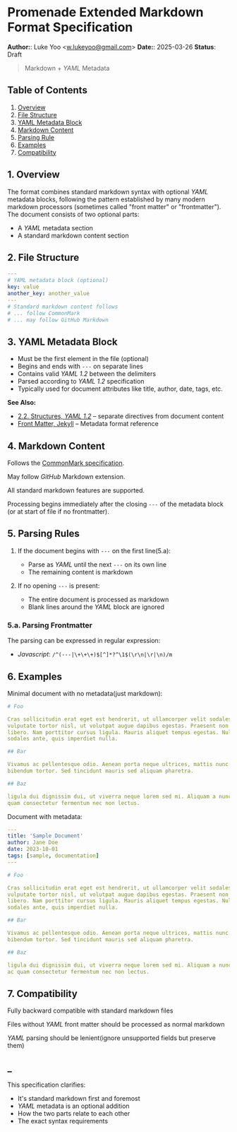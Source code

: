 # Promenade Extended Markdown Format Specification

**Author:**: Luke Yoo &lt;[w.lukeyoo@gmail.com](mailto:w.lukeyoo@gmail.com)&gt;
**Date:**: 2025-03-26
**Status**: Draft

> Markdown + _YAML_ Metadata

## Table of Contents

1. [Overview](#overview)
2. [File Structure](#file-structure)
3. [YAML Metadata Block](#yaml-metadata-block)
4. [Markdown Content](#markdown-content)
5. [Parsing Rule](#parsing-rule)
6. [Examples](#examples)
7. [Compatibility](#compatibility)

## 1. Overview

The format combines standard markdown syntax with optional _YAML_ metadata
blocks, following the pattern established by many modern markdown processors
(sometimes called "front matter" or "frontmatter"). The document consists of two optional
parts:

-   A _YAML_ metadata section
-   A standard markdown content section

## 2. File Structure

```yaml
---
# YAML metadata block (optional)
key: value
another_key: another_value
---
# Standard markdown content follows
# ... follow CommonMark
# ... may follow GitHub Markdown
```

## 3. YAML Metadata Block

-   Must be the first element in the file (optional)
-   Begins and ends with `---` on separate lines
-   Contains valid _YAML 1.2_ between the delimiters
-   Parsed according to _YAML 1.2_ specification
-   Typically used for document attributes like title, author, date, tags, etc.

**See Also:**

-   [2.2. Structures, _YAML 1.2_](https://yaml.org/spec/1.2.2/#22-structures) – separate directives from document content
-   [Front Matter, Jekyll](https://jekyllrb.com/docs/front-matter/) – Metadata format reference

## 4. Markdown Content

Follows the [CommonMark specification](https://commonmark.org/).

May follow _GitHub_ Markdown extension.

All standard markdown features are supported.

Processing begins immediately after the closing `---` of the metadata block (or at start of file if no frontmatter).

## 5. Parsing Rules

1. If the document begins with `---` on the first line(5.a):

    - Parse as _YAML_ until the next `---` on its own line
    - The remaining content is markdown

2. If no opening `---` is present:
    - The entire document is processed as markdown
    - Blank lines around the _YAML_ block are ignored

### 5.a. Parsing Frontmatter

The parsing can be expressed in regular expression:
- _Javascript_: `/^(---|\+\+\+)$[^]*?^\1$(\r\n|\r|\n)/m`


## 6. Examples

Minimal document with no metadata(just markdown):

```yaml
# Foo

Cras sollicitudin erat eget est hendrerit, ut ullamcorper velit sodales. Sed
vulputate tortor nisl, ut volutpat augue dapibus egestas. Praesent non ex
libero. Nam porttitor cursus ligula. Mauris aliquet tempus egestas. Nulla at
sodales ante, quis imperdiet nulla.

## Bar

Vivamus ac pellentesque odio. Aenean porta neque ultrices, mattis nunc quis,
bibendum tortor. Sed tincidunt mauris sed aliquam pharetra.

## Baz

ligula dui dignissim dui, ut viverra neque lorem sed mi. Aliquam a nunc ac
quam consectetur fermentum nec non lectus.
```

Document with metadata:

```yaml
---
title: 'Sample Document'
author: Jane Doe
date: 2023-10-01
tags: [sample, documentation]
---

# Foo

Cras sollicitudin erat eget est hendrerit, ut ullamcorper velit sodales. Sed
vulputate tortor nisl, ut volutpat augue dapibus egestas. Praesent non ex
libero. Nam porttitor cursus ligula. Mauris aliquet tempus egestas. Nulla at
sodales ante, quis imperdiet nulla.

## Bar

Vivamus ac pellentesque odio. Aenean porta neque ultrices, mattis nunc quis,
bibendum tortor. Sed tincidunt mauris sed aliquam pharetra.

## Baz

ligula dui dignissim dui, ut viverra neque lorem sed mi. Aliquam a nunc 
ac quam consectetur fermentum nec non lectus.
```

## 7. Compatibility

Fully backward compatible with standard markdown files

Files without _YAML_ front matter should be processed as normal markdown

_YAML_ parsing should be lenient(ignore unsupported fields but preserve them)

## \_

This specification clarifies:

-   It's standard markdown first and foremost
-   _YAML_ metadata is an optional addition
-   How the two parts relate to each other
-   The exact syntax requirements
